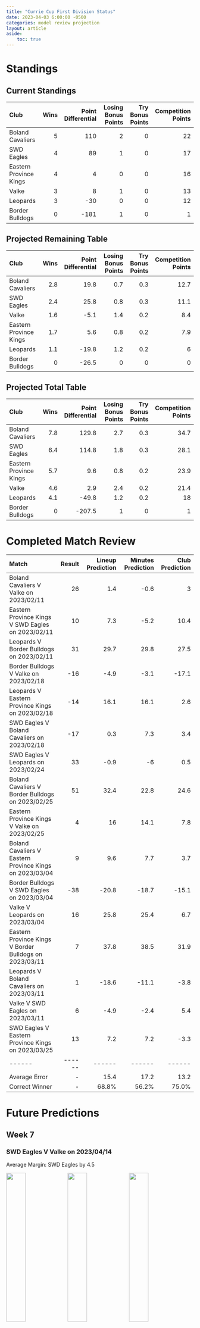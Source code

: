 ```yaml
---  
title: "Currie Cup First Division Status"  
date: 2023-04-03 6:00:00 -0500  
categories: model review projection  
layout: article  
aside:  
    toc: true  
---
```

# Standings

## Current Standings


| Club                   |   Wins |   Point Differential |   Losing Bonus Points |   Try Bonus Points |   Competition Points |
|:-----------------------|-------:|---------------------:|----------------------:|-------------------:|---------------------:|
| Boland Cavaliers       |      5 |                  110 |                     2 |                  0 |                   22 |
| SWD Eagles             |      4 |                   89 |                     1 |                  0 |                   17 |
| Eastern Province Kings |      4 |                    4 |                     0 |                  0 |                   16 |
| Valke                  |      3 |                    8 |                     1 |                  0 |                   13 |
| Leopards               |      3 |                  -30 |                     0 |                  0 |                   12 |
| Border Bulldogs        |      0 |                 -181 |                     1 |                  0 |                    1 |



## Projected Remaining Table


| Club                   |   Wins |   Point Differential |   Losing Bonus Points |   Try Bonus Points |   Competition Points |
|:-----------------------|-------:|---------------------:|----------------------:|-------------------:|---------------------:|
| Boland Cavaliers       |    2.8 |                 19.8 |                   0.7 |                0.3 |                 12.7 |
| SWD Eagles             |    2.4 |                 25.8 |                   0.8 |                0.3 |                 11.1 |
| Valke                  |    1.6 |                 -5.1 |                   1.4 |                0.2 |                  8.4 |
| Eastern Province Kings |    1.7 |                  5.6 |                   0.8 |                0.2 |                  7.9 |
| Leopards               |    1.1 |                -19.8 |                   1.2 |                0.2 |                  6   |
| Border Bulldogs        |    0   |                -26.5 |                   0   |                0   |                  0   |



## Projected Total Table


| Club                   |   Wins |   Point Differential |   Losing Bonus Points |   Try Bonus Points |   Competition Points |
|:-----------------------|-------:|---------------------:|----------------------:|-------------------:|---------------------:|
| Boland Cavaliers       |    7.8 |                129.8 |                   2.7 |                0.3 |                 34.7 |
| SWD Eagles             |    6.4 |                114.8 |                   1.8 |                0.3 |                 28.1 |
| Eastern Province Kings |    5.7 |                  9.6 |                   0.8 |                0.2 |                 23.9 |
| Valke                  |    4.6 |                  2.9 |                   2.4 |                0.2 |                 21.4 |
| Leopards               |    4.1 |                -49.8 |                   1.2 |                0.2 |                 18   |
| Border Bulldogs        |    0   |               -207.5 |                   1   |                0   |                  1   |



# Completed Match Review


| Match                                                   |   Result |   Lineup Prediction |   Minutes Prediction |   Club Prediction |
|:--------------------------------------------------------|---------:|--------------------:|---------------------:|------------------:|
| Boland Cavaliers V Valke on 2023/02/11                  |       26 |                 1.4 |                 -0.6 |               3   |
| Eastern Province Kings V SWD Eagles on 2023/02/11       |       10 |                 7.3 |                 -5.2 |              10.4 |
| Leopards V Border Bulldogs on 2023/02/11                |       31 |                29.7 |                 29.8 |              27.5 |
| Border Bulldogs V Valke on 2023/02/18                   |      -16 |                -4.9 |                 -3.1 |             -17.1 |
| Leopards V Eastern Province Kings on 2023/02/18         |      -14 |                16.1 |                 16.1 |               2.6 |
| SWD Eagles V Boland Cavaliers on 2023/02/18             |      -17 |                 0.3 |                  7.3 |               3.4 |
| SWD Eagles V Leopards on 2023/02/24                     |       33 |                -0.9 |                 -6   |               0.5 |
| Boland Cavaliers V Border Bulldogs on 2023/02/25        |       51 |                32.4 |                 22.8 |              24.6 |
| Eastern Province Kings V Valke on 2023/02/25            |        4 |                16   |                 14.1 |               7.8 |
| Boland Cavaliers V Eastern Province Kings on 2023/03/04 |        9 |                 9.6 |                  7.7 |               3.7 |
| Border Bulldogs V SWD Eagles on 2023/03/04              |      -38 |               -20.8 |                -18.7 |             -15.1 |
| Valke V Leopards on 2023/03/04                          |       16 |                25.8 |                 25.4 |               6.7 |
| Eastern Province Kings V Border Bulldogs on 2023/03/11  |        7 |                37.8 |                 38.5 |              31.9 |
| Leopards V Boland Cavaliers on 2023/03/11               |        1 |               -18.6 |                -11.1 |              -3.8 |
| Valke V SWD Eagles on 2023/03/11                        |        6 |                -4.9 |                 -2.4 |               5.4 |
| SWD Eagles V Eastern Province Kings on 2023/03/25       |       13 |                 7.2 |                  7.2 |              -3.3 |
| ------ | ------ | ------ | ------ | ------ |
| Average Error |       - | 15.4 | 17.2 | 13.2 |
| Correct Winner |       - | 68.8% | 56.2% | 75.0% |


# Future Predictions

## Week 7

### SWD Eagles V Valke on 2023/04/14


Average Margin: SWD Eagles by 4.5

<p float="left">
<img src="plots/performances_SWD Eagles_V_Valke_7.png" width="32%" />
<img src="plots/resultbar_SWD Eagles_V_Valke_7.png" width="32%" />
<img src="plots/spreads_SWD Eagles_V_Valke_7.png" width="32%" />
</p>

### Eastern Province Kings V Leopards on 2023/04/15


Average Margin: Eastern Province Kings by 7.8

<p float="left">
<img src="plots/performances_Eastern Province Kings_V_Leopards_7.png" width="32%" />
<img src="plots/resultbar_Eastern Province Kings_V_Leopards_7.png" width="32%" />
<img src="plots/spreads_Eastern Province Kings_V_Leopards_7.png" width="32%" />
</p>

## Week 8

### Valke V Boland Cavaliers on 2023/04/22


Average Margin: Boland Cavaliers by 1.8

<p float="left">
<img src="plots/performances_Valke_V_Boland Cavaliers_8.png" width="32%" />
<img src="plots/resultbar_Valke_V_Boland Cavaliers_8.png" width="32%" />
<img src="plots/spreads_Valke_V_Boland Cavaliers_8.png" width="32%" />
</p>

### Leopards V SWD Eagles on 2023/04/22


Average Margin: SWD Eagles by 1.2

<p float="left">
<img src="plots/performances_Leopards_V_SWD Eagles_8.png" width="32%" />
<img src="plots/resultbar_Leopards_V_SWD Eagles_8.png" width="32%" />
<img src="plots/spreads_Leopards_V_SWD Eagles_8.png" width="32%" />
</p>

## Week 9

### SWD Eagles V Border Bulldogs on 2023/04/28


Average Margin: SWD Eagles by 26.5

<p float="left">
<img src="plots/performances_SWD Eagles_V_Border Bulldogs_9.png" width="32%" />
<img src="plots/resultbar_SWD Eagles_V_Border Bulldogs_9.png" width="32%" />
<img src="plots/spreads_SWD Eagles_V_Border Bulldogs_9.png" width="32%" />
</p>

### Boland Cavaliers V Leopards on 2023/04/29


Average Margin: Boland Cavaliers by 11.5

<p float="left">
<img src="plots/performances_Boland Cavaliers_V_Leopards_9.png" width="32%" />
<img src="plots/resultbar_Boland Cavaliers_V_Leopards_9.png" width="32%" />
<img src="plots/spreads_Boland Cavaliers_V_Leopards_9.png" width="32%" />
</p>

## Week 10

### Eastern Province Kings V Boland Cavaliers on 2023/05/13


Average Margin: Boland Cavaliers by 0.1

<p float="left">
<img src="plots/performances_Eastern Province Kings_V_Boland Cavaliers_10.png" width="32%" />
<img src="plots/resultbar_Eastern Province Kings_V_Boland Cavaliers_10.png" width="32%" />
<img src="plots/spreads_Eastern Province Kings_V_Boland Cavaliers_10.png" width="32%" />
</p>

## Week 12

### Leopards V Valke on 2023/06/03


Average Margin: Leopards by 0.7

<p float="left">
<img src="plots/performances_Leopards_V_Valke_12.png" width="32%" />
<img src="plots/resultbar_Leopards_V_Valke_12.png" width="32%" />
<img src="plots/spreads_Leopards_V_Valke_12.png" width="32%" />
</p>

## Week 11

### Boland Cavaliers V SWD Eagles on 2023/05/20


Average Margin: Boland Cavaliers by 6.4

<p float="left">
<img src="plots/performances_Boland Cavaliers_V_SWD Eagles_11.png" width="32%" />
<img src="plots/resultbar_Boland Cavaliers_V_SWD Eagles_11.png" width="32%" />
<img src="plots/spreads_Boland Cavaliers_V_SWD Eagles_11.png" width="32%" />
</p>

### Valke V Eastern Province Kings on 2023/05/20


Average Margin: Valke by 2.0

<p float="left">
<img src="plots/performances_Valke_V_Eastern Province Kings_11.png" width="32%" />
<img src="plots/resultbar_Valke_V_Eastern Province Kings_11.png" width="32%" />
<img src="plots/spreads_Valke_V_Eastern Province Kings_11.png" width="32%" />
</p>
